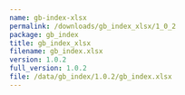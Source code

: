 ```yaml
---
name: gb-index-xlsx
permalink: /downloads/gb_index_xlsx/1_0_2
package: gb_index
title: gb_index_xlsx
filename: gb_index.xlsx
version: 1.0.2
full_version: 1.0.2
file: /data/gb_index/1.0.2/gb_index.xlsx
---
```

